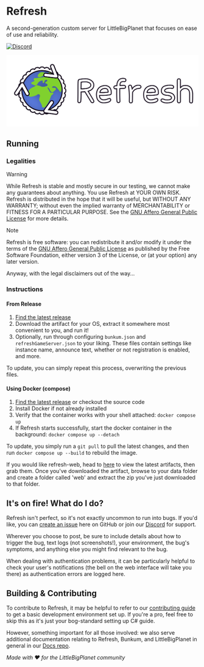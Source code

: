 # Refresh

A second-generation custom server for LittleBigPlanet that focuses on ease of use and reliability.

[![Discord](https://img.shields.io/discord/1049223665243389953?label=Discord)](https://discord.gg/xN5yKdxmWG)

<p align="center">
  <img width="600" src="https://github.com/LittleBigRefresh/Branding/blob/main/logos/refresh_type_transparent.png">
</p>

## Running

### Legalities
> [!WARNING]
> While Refresh is stable and mostly secure in our testing, we cannot make any guarantees about anything. You use Refresh at YOUR OWN RISK.
> Refresh is distributed in the hope that it will be useful, but WITHOUT ANY WARRANTY; without even the implied warranty of MERCHANTABILITY or FITNESS FOR A PARTICULAR PURPOSE.
> See the [GNU Affero General Public License](https://github.com/LittleBigRefresh/Refresh/blob/main/LICENSE) for more details.

> [!NOTE]
> Refresh is free software: you can redistribute it and/or modify it under the terms of the [GNU Affero General Public License](https://github.com/LittleBigRefresh/Refresh/blob/main/LICENSE) as published by the Free Software Foundation, either version 3 of the License, or (at your option) any later version.

Anyway, with the legal disclaimers out of the way...

### Instructions

#### From Release
1. [Find the latest release](https://github.com/LittleBigRefresh/Refresh/releases/latest)
1. Download the artifact for your OS, extract it somewhere most convenient to you, and run it!
1. Optionally, run through configuring `bunkum.json` and `refreshGameServer.json` to your liking. These files contain settings like instance name, announce text, whether or not registration is enabled, and more.

To update, you can simply repeat this process, overwriting the previous files.

#### Using Docker (compose)
1. [Find the latest release](https://github.com/LittleBigRefresh/Refresh/releases/latest) or checkout the source code
1. Install Docker if not already installed
1. Verify that the container works with your shell attached: `docker compose up`
1. If Refresh starts successfully, start the docker container in the background: `docker compose up --detach`

To update, you simply run a `git pull` to pull the latest changes,
and then run `docker compose up --build` to rebuild the image.

If you would like refresh-web, head to [here](https://github.com/LittleBigRefresh/refresh-web/actions) to view the latest artifacts, then grab them.
Once you've downloaded the artifact, browse to your data folder and create a folder called 'web' and extract the zip you've just downloaded to that folder.

## It's on fire! What do I do?
Refresh isn't perfect, so it's not exactly uncommon to run into bugs. If you'd like, you can [create an issue](https://github.com/LittleBigRefresh/Refresh/issues/new/choose) here on GitHub or join our [Discord](https://discord.gg/xN5yKdxmWG) for support.

Wherever you choose to post, be sure to include details about how to trigger the bug, text logs (not screenshots!), your environment, the bug's symptoms, and anything else you might find relevant to the bug.

When dealing with authentication problems, it can be particularly helpful to check your user's notifications (the bell on the web interface will take you there) as authentication errors are logged here.

## Building & Contributing
To contribute to Refresh, it may be helpful to refer to our [contributing guide](CONTRIBUTING.md) to get a basic development environment set up. If you're a pro, feel free to skip this as it's just your bog-standard setting up C# guide.

However, something important for all those involved: we also serve additional documentation relating to Refresh, Bunkum, and LittleBigPlanet in general in our [Docs repo](https://littlebigrefresh.github.io/Docs/).

*Made with :heart: for the LittleBigPlanet community*

